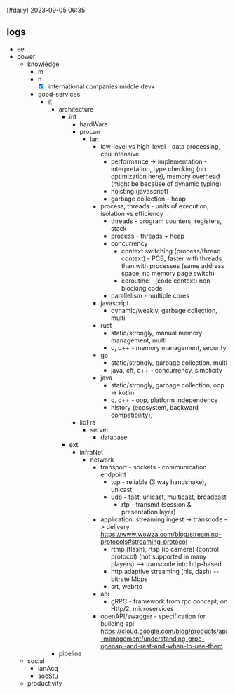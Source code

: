 [#daily]
2023-09-05
06:35
## logs
- ee
- power
	- knowledge
		- m
		- n
			- [x] international companies middle dev+ 
		- good-services
			- it
				- architecture
					- int
						- hardWare
						- proLan
							- lan
								- low-level vs high-level - data processing, cpu intensive
									- performance -> implementation - interpretation, type checking (no optimization here), memory overhead (might be because of dynamic typing) 
									- hoisting (javascript)
									- garbage collection - heap
								- process, threads - units of execution, isolation vs efficiency
									- threads - program counters, registers, stack
									- process - threads + heap
									- concurrency 
										- context switching (process/thread context) - PCB, faster with threads than with processes (same address space, no memory page switch)
										- coroutine - (code context) non-blocking code
									- parallelism - multiple cores
								- javascript 
									- dynamic/weakly, garbage collection, multi
								- rust 
									- static/strongly, manual memory management, multi
									- c, c++ - memory management, security
								- go 
									- static/strongly, garbage collection, multi
									- java, c#, c++ - concurrency, simplicity
								- java 
									- static/strongly, garbage collection, oop -> kotlin
									- c, c++ - oop, platform independence
									- history (ecosystem, backward compatibility), 
						- libFra
							- server
								- database
					- ext
						- infraNet
							- network
								- transport - sockets - communication endpoint
									- tcp - reliable (3 way handshake), unicast
									- udp - fast, unicast, multicast, broadcast
										- rtp - transmit (session & presentation layer)
								- application: streaming ingest -> transcode -> delivery https://www.wowza.com/blog/streaming-protocols#streaming-protocol
									- rtmp (flash), rtsp (ip camera) (control protocol)  (not supported in many players) --> transcode into http-based
									- http adaptive streaming (hls, dash) -- bitrate Mbps
									- srt, webrtc
								- api
									- gRPC - framework from rpc concept, on Http/2, microservices
								- openAPI/swagger - specification for building api https://cloud.google.com/blog/products/api-management/understanding-grpc-openapi-and-rest-and-when-to-use-them
				- pipeline
	- social
		- lanAcq
		- socStu
	- productivity